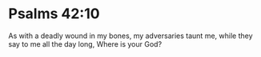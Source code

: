# Psalms 42:10

As with a deadly wound in my bones, my adversaries taunt me, while they say to me all the day long, Where is your God?
